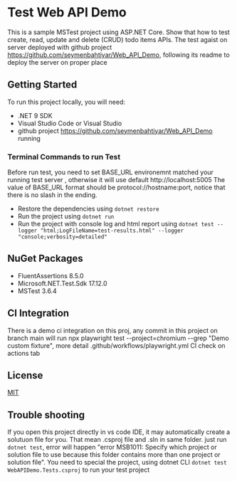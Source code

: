 

# Test Web API Demo

This is a sample MSTest project using ASP.NET Core. Show that how to test create, read, update and delete (CRUD) todo items APIs. The test agaist on server deployed with github project https://github.com/seymenbahtiyar/Web_API_Demo, following its readme to deploy the server on proper place

## Getting Started

To run this project locally, you will need:

- .NET 9 SDK
- Visual Studio Code or Visual Studio 
- github project https://github.com/seymenbahtiyar/Web_API_Demo running

### Terminal Commands to run Test

Before run test, you need to set BASE_URL environemnt matched your running test server , otherwise it will use default http://localhost:5005
The value of BASE_URL format should be protocol://hostname:port, notice that there is no slash in the ending. 

- Restore the dependencies using `dotnet restore`
- Run the project using `dotnet run`
- Run the project with console log and html report using `dotnet test --logger "html;LogFileName=test-results.html" --logger "console;verbosity=detailed"`


## NuGet Packages

- FluentAssertions            8.5.0      
- Microsoft.NET.Test.Sdk      17.12.0      
- MSTest                      3.6.4            

## CI Integration

There is a demo ci integration on this proj, any commit in this project on branch main will run npx playwright test --project=chromium --grep "Demo custom fixture", more detail .github/workflows/playwright.yml CI check on actions tab

## License

[MIT](https://github.com/Sunny1861/api_auto_demo/blob/main/LICENSE)

## Trouble shooting

If you open this project directly in vs code IDE, it may automatically create a solutuon file for you. That mean .csproj file and .sln in same folder. just run `dotnet test`, error will happen "error MSB1011: Specify which project or solution file to use because this folder contains more than one project or solution file".  You need to special the project, using dotnet CLI `dotnet test WebAPIDemo.Tests.csproj` to run your test project


